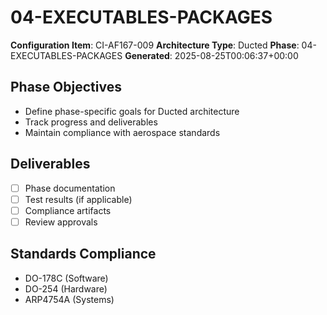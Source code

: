 # 04-EXECUTABLES-PACKAGES

**Configuration Item**: CI-AF167-009
**Architecture Type**: Ducted
**Phase**: 04-EXECUTABLES-PACKAGES
**Generated**: 2025-08-25T00:06:37+00:00

## Phase Objectives
- Define phase-specific goals for Ducted architecture
- Track progress and deliverables
- Maintain compliance with aerospace standards

## Deliverables
- [ ] Phase documentation
- [ ] Test results (if applicable)
- [ ] Compliance artifacts
- [ ] Review approvals

## Standards Compliance
- DO-178C (Software)
- DO-254 (Hardware)
- ARP4754A (Systems)
